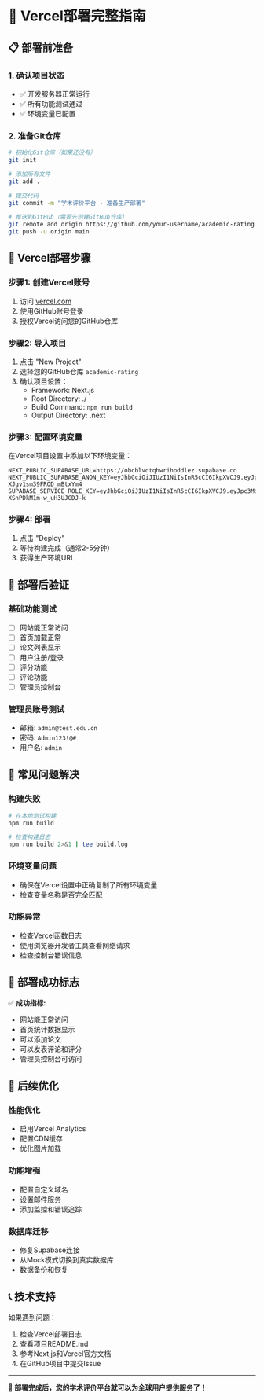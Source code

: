 # 🚀 Vercel部署完整指南

## 📋 部署前准备

### 1. 确认项目状态
- ✅ 开发服务器正常运行
- ✅ 所有功能测试通过
- ✅ 环境变量已配置

### 2. 准备Git仓库

```bash
# 初始化Git仓库（如果还没有）
git init

# 添加所有文件
git add .

# 提交代码
git commit -m "学术评价平台 - 准备生产部署"

# 推送到GitHub（需要先创建GitHub仓库）
git remote add origin https://github.com/your-username/academic-rating.git
git push -u origin main
```

## 🔗 Vercel部署步骤

### 步骤1: 创建Vercel账号
1. 访问 [vercel.com](https://vercel.com)
2. 使用GitHub账号登录
3. 授权Vercel访问您的GitHub仓库

### 步骤2: 导入项目
1. 点击 "New Project"
2. 选择您的GitHub仓库 `academic-rating`
3. 确认项目设置：
   - Framework: Next.js
   - Root Directory: ./
   - Build Command: `npm run build`
   - Output Directory: .next

### 步骤3: 配置环境变量
在Vercel项目设置中添加以下环境变量：

```env
NEXT_PUBLIC_SUPABASE_URL=https://obcblvdtqhwrihoddlez.supabase.co
NEXT_PUBLIC_SUPABASE_ANON_KEY=eyJhbGciOiJIUzI1NiIsInR5cCI6IkpXVCJ9.eyJpc3MiOiJzdXBhYmFzZSIsInJlZiI6Im9iY2JsdmR0cWh3cmlob2RkbGV6Iiwicm9sZSI6ImFub24iLCJpYXQiOjE3NTc0OTgyMzUsImV4cCI6MjA3MzA3NDIzNX0.0kYlpFuK5WrKvUhIj7RO4-XJgv1sm39FROD_mBtxYm4
SUPABASE_SERVICE_ROLE_KEY=eyJhbGciOiJIUzI1NiIsInR5cCI6IkpXVCJ9.eyJpc3MiOiJzdXBhYmFzZSIsInJlZiI6Im9iY2JsdmR0cWh3cmlob2RkbGV6Iiwicm9sZSI6InNlcnZpY2Vfcm9sZSIsImlhdCI6MTc1NzQ5ODIzNSwiZXhwIjoyMDczMDc0MjM1fQ.lK8U_MkO1lOiHWJNlJz8-XSnPDkM1m-w_uH3UJGDJ-k
```

### 步骤4: 部署
1. 点击 "Deploy"
2. 等待构建完成（通常2-5分钟）
3. 获得生产环境URL

## 🧪 部署后验证

### 基础功能测试
- [ ] 网站能正常访问
- [ ] 首页加载正常
- [ ] 论文列表显示
- [ ] 用户注册/登录
- [ ] 评分功能
- [ ] 评论功能
- [ ] 管理员控制台

### 管理员账号测试
- 邮箱: `admin@test.edu.cn`
- 密码: `Admin123!@#`
- 用户名: `admin`

## 🔧 常见问题解决

### 构建失败
```bash
# 在本地测试构建
npm run build

# 检查构建日志
npm run build 2>&1 | tee build.log
```

### 环境变量问题
- 确保在Vercel设置中正确复制了所有环境变量
- 检查变量名称是否完全匹配

### 功能异常
- 检查Vercel函数日志
- 使用浏览器开发者工具查看网络请求
- 检查控制台错误信息

## 🎯 部署成功标志

✅ **成功指标:**
- 网站能正常访问
- 首页统计数据显示
- 可以添加论文
- 可以发表评论和评分
- 管理员控制台可访问

## 🚀 后续优化

### 性能优化
- 启用Vercel Analytics
- 配置CDN缓存
- 优化图片加载

### 功能增强
- 配置自定义域名
- 设置邮件服务
- 添加监控和错误追踪

### 数据库迁移
- 修复Supabase连接
- 从Mock模式切换到真实数据库
- 数据备份和恢复

## 📞 技术支持

如果遇到问题：
1. 检查Vercel部署日志
2. 查看项目README.md
3. 参考Next.js和Vercel官方文档
4. 在GitHub项目中提交Issue

---

**🎉 部署完成后，您的学术评价平台就可以为全球用户提供服务了！**
